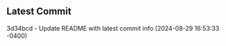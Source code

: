 
## Latest Commit
3d34bcd - Update README with latest commit info (2024-08-29 16:53:33 -0400) <Yunxi-Zhou>
